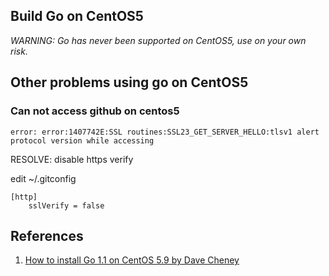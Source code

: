 ## Build Go on CentOS5

*WARNING: Go has never been supported on CentOS5, use on your own risk.*


## Other problems using go on CentOS5

### Can not access github on centos5

```
error: error:1407742E:SSL routines:SSL23_GET_SERVER_HELLO:tlsv1 alert protocol version while accessing 
```

RESOLVE: disable https verify

edit ~/.gitconfig
```
[http]
	sslVerify = false
```


## References

1. [How to install Go 1.1 on CentOS 5.9 by Dave Cheney](https://dave.cheney.net/2013/06/18/how-to-install-go-1-1-on-centos-5)

